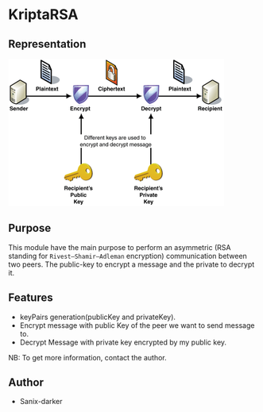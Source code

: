 # KriptaRSA

## Representation

![logo](../images/as.gif)

## Purpose

This module have the main purpose to perform an asymmetric (RSA standing for `Rivest–Shamir–Adleman` encryption) communication between two peers.
The public-key to encrypt a message and the private to decrypt it.

## Features

- keyPairs generation(publicKey and privateKey).
- Encrypt message with public Key of the peer we want to send message to.
- Decrypt Message with private key encrypted by my public key.

NB: To get more information, contact the author.

## Author

- Sanix-darker 